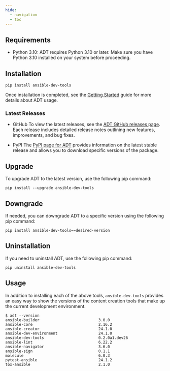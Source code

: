 ```yaml
---
hide:
  - navigation
  - toc
---
```


## Requirements

- Python 3.10: ADT requires Python 3.10 or later. Make sure you have Python 3.10 installed on your system before proceeding.

## Installation

`pip install ansible-dev-tools`

Once installation is completed, see the [Getting Started](getting-started/index.md) guide for more details about ADT usage.

### Latest Releases

- GitHub
  To view the latest releases, see the [ADT GitHub releases page](https://github.com/ansible/ansible-dev-tools/releases). Each release includes detailed release notes outlining new features, improvements, and bug fixes.

- PyPI
  The [PyPI page for ADT](https://pypi.org/project/ansible-dev-tools/) provides information on the latest stable release and allows you to download specific versions of the package.

## Upgrade

To upgrade ADT to the latest version, use the following pip command:

`pip install --upgrade ansible-dev-tools`

## Downgrade

If needed, you can downgrade ADT to a specific version using the following pip command:

`pip install ansible-dev-tools==desired-version`

## Uninstallation

If you need to uninstall ADT, use the following pip command:

`pip uninstall ansible-dev-tools`

## Usage

In addition to installing each of the above tools, `ansible-dev-tools` provides an easy way to show the versions of the content creation tools that make up the current development environment.

```
$ adt --version
ansible-builder                          3.0.0
ansible-core                             2.16.2
ansible-creator                          24.1.0
ansible-dev-environment                  24.1.0
ansible-dev-tools                        0.2.0a1.dev26
ansible-lint                             6.22.2
ansible-navigator                        3.6.0
ansible-sign                             0.1.1
molecule                                 6.0.3
pytest-ansible                           24.1.2
tox-ansible                              2.1.0
```
